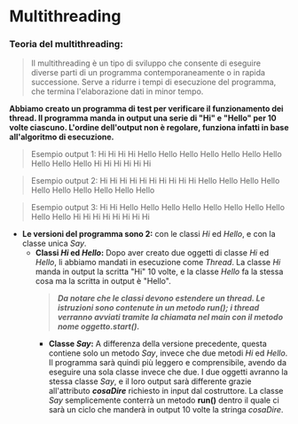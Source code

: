 # Multithreading
###   Teoria del multithreading:
>Il multithreading è un tipo di sviluppo che consente di eseguire diverse parti di un programma contemporaneamente o in rapida successione.
>Serve a ridurre i tempi di esecuzione del programma, che termina l'elaborazione dati in minor tempo.

**Abbiamo creato un programma di test per verificare il funzionamento dei thread. Il programma manda in output una serie di "Hi" e "Hello" per 10 volte ciascuno. L'ordine dell'output non è regolare, funziona infatti in base all'algoritmo di esecuzione.**

>Esempio output 1: Hi Hi Hi Hi Hello Hello Hello Hello Hello Hello Hello Hello Hello Hello Hi Hi Hi Hi Hi Hi

>Esempio output 2: Hi Hi Hi Hi Hi Hi Hi Hi Hi Hi Hello Hello Hello Hello Hello Hello Hello Hello Hello Hello

>Esempio output 3: Hi Hi Hello Hello Hello Hello Hello Hello Hello Hello Hello Hello Hi Hi Hi Hi Hi Hi Hi Hi

* **Le versioni del programma sono 2:** con le classi *Hi* ed *Hello*, e con la classe unica *Say*.
  * **Classi _Hi_ ed _Hello_:**
    Dopo aver creato due oggetti di classe _Hi_ ed _Hello_, li abbiamo mandati in esecuzione come _Thread_. La classe _Hi_ manda in output la scritta "Hi" 10 volte, e la classe _Hello_ fa la stessa cosa ma la scritta in output è "Hello".
    >***Da notare che le classi devono estendere un thread. Le istruzioni sono contenute in un metodo run(); i thread verranno avviati tramite la chiamata nel main con il metodo *nome oggetto*.start().***
      * **Classe _Say_:**
      A differenza della versione precedente, questa contiene solo un metodo _Say_, invece che due metodi _Hi_ ed _Hello_.
      Il programma sarà quindi più leggero e comprensibile, avendo da eseguire una sola classe invece che due.
      I due oggetti avranno la stessa classe _Say_, e il loro output sarà differente grazie all'attributo ***cosaDire*** richiesto in input dal costruttore. La classe _Say_ semplicemente conterrà un metodo **run()** dentro il quale ci sarà un ciclo che manderà in output 10 volte la stringa _cosaDire_.
